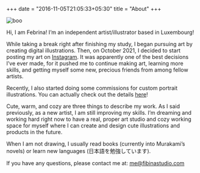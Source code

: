 +++ 
date = "2016-11-05T21:05:33+05:30" 
title = "About"
+++

![boo][1]

Hi, I am Febrina! I’m an independent artist/illustrator based in Luxembourg!

While taking a break right after finishing my study, I began pursuing art by
creating digital illustrations. Then, on October 2021, I decided to start
posting my art on [Instagram](https://instagram.com/fibinastudio). 
It was apparently one of the best decisions I’ve
ever made, for it pushed me to continue making art, learning more skills, and
getting myself some new, precious friends from among fellow artists.

Recently, I also started doing some commissions for custom portrait
illustrations. You can actually check out the details [here](/commission/)!

Cute, warm, and cozy are three things to describe my work. As I said previously,
as a new artist, I am still improving my skills. I’m dreaming and working hard
right now to have a real, proper art studio and cozy working space for myself
where I can create and design cute illustrations and products in the future.

When I am not drawing, I usually read books (currently into Murakami’s novels)
or learn new languages (日本語を勉強しています).

If you have any questions, please contact me at: me@fibinastudio.com

[1]: /img/about.png

